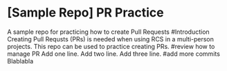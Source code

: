 # [Sample Repo] PR Practice
A sample repo for practicing how to create Pull Requests
#Introduction
Creating Pull Requsts (PRs) is needed when using RCS in a multi-person projects.
This repo can be used to practice creating PRs.
#review how to manage PR
Add one line.
Add two line.
Add three line.
#add more commits
Blablabla
